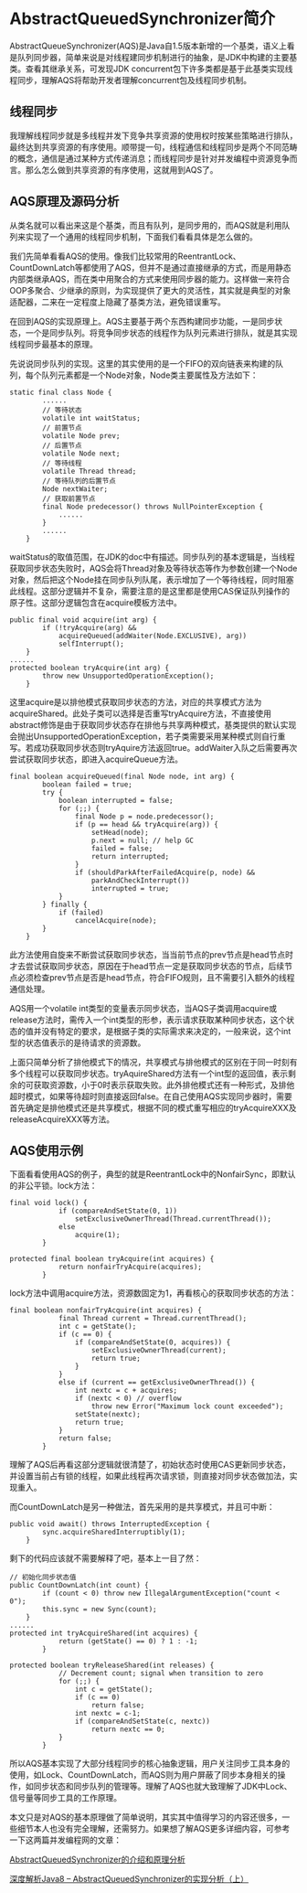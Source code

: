 # AbstractQueuedSynchronizer简介

AbstractQueueSynchronizer(AQS)是Java自1.5版本新增的一个基类，语义上看是队列同步器，简单来说是对线程建同步机制进行的抽象，是JDK中构建的主要基类。查看其继承关系，可发现JDK concurrent包下许多类都是基于此基类实现线程同步，理解AQS将帮助开发者理解concurrent包及线程同步机制。

## 线程同步

我理解线程同步就是多线程并发下竞争共享资源的使用权时按某些策略进行排队，最终达到共享资源的有序使用。顺带提一句，线程通信和线程同步是两个不同范畴的概念，通信是通过某种方式传递消息；而线程同步是针对并发编程中资源竞争而言。那么怎么做到共享资源的有序使用，这就用到AQS了。

## AQS原理及源码分析

从类名就可以看出来这是个基类，而且有队列，是同步用的，而AQS就是利用队列来实现了一个通用的线程同步机制，下面我们看看具体是怎么做的。

我们先简单看看AQS的使用。像我们比较常用的ReentrantLock、CountDownLatch等都使用了AQS，但并不是通过直接继承的方式，而是用静态内部类继承AQS，而在类中用聚合的方式来使用同步器的能力。这样做一来符合OOP多聚合、少继承的原则，为实现提供了更大的灵活性，其实就是典型的对象适配器，二来在一定程度上隐藏了基类方法，避免错误重写。

在回到AQS的实现原理上。AQS主要基于两个东西构建同步功能，一是同步状态，一个是同步队列。将竞争同步状态的线程作为队列元素进行排队，就是其实现线程同步最基本的原理。

先说说同步队列的实现。这里的其实使用的是一个FIFO的双向链表来构建的队列，每个队列元素都是一个Node对象，Node类主要属性及方法如下：

```
static final class Node {
        ......
        // 等待状态
        volatile int waitStatus;
        // 前置节点
        volatile Node prev;
        // 后置节点
        volatile Node next;
        // 等待线程
        volatile Thread thread;
        // 等待队列的后置节点
        Node nextWaiter;
        // 获取前置节点
        final Node predecessor() throws NullPointerException {
            ......
        }
        ......
    }
```

waitStatus的取值范围，在JDK的doc中有描述。同步队列的基本逻辑是，当线程获取同步状态失败时，AQS会将Thread对象及等待状态等作为参数创建一个Node对象，然后把这个Node挂在同步队列队尾，表示增加了一个等待线程，同时阻塞此线程。这部分逻辑并不复杂，需要注意的是这里都是使用CAS保证队列操作的原子性。这部分逻辑包含在acquire模板方法中。

```
public final void acquire(int arg) {
        if (!tryAcquire(arg) &&
            acquireQueued(addWaiter(Node.EXCLUSIVE), arg))
            selfInterrupt();
    }
......
protected boolean tryAcquire(int arg) {
        throw new UnsupportedOperationException();
    }
```
这里acquire是以排他模式获取同步状态的方法，对应的共享模式方法为acquireShared。此处子类可以选择是否重写tryAcquire方法，不直接使用abstract修饰是由于获取同步状态存在排他与共享两种模式，基类提供的默认实现会抛出UnsupportedOperationException，若子类需要采用某种模式则自行重写。若成功获取同步状态则tryAquire方法返回true。addWaiter入队之后需要再次尝试获取同步状态，即进入acquireQueue方法。

```
final boolean acquireQueued(final Node node, int arg) {
        boolean failed = true;
        try {
            boolean interrupted = false;
            for (;;) {
                final Node p = node.predecessor();
                if (p == head && tryAcquire(arg)) {
                    setHead(node);
                    p.next = null; // help GC
                    failed = false;
                    return interrupted;
                }
                if (shouldParkAfterFailedAcquire(p, node) &&
                    parkAndCheckInterrupt())
                    interrupted = true;
            }
        } finally {
            if (failed)
                cancelAcquire(node);
        }
    }
```
此方法使用自旋来不断尝试获取同步状态，当当前节点的prev节点是head节点时才去尝试获取同步状态，原因在于head节点一定是获取同步状态的节点，后续节点必须检查prev节点是否是head节点，符合FIFO规则，且不需要引入额外的线程通信处理。

AQS用一个volatile int类型的变量表示同步状态，当AQS子类调用acquire或release方法时，需传入一个int类型的形参，表示请求获取某种同步状态，这个状态的值并没有特定的要求，是根据子类的实际需求来决定的，一般来说，这个int型的状态值表示的是待请求的资源数。

上面只简单分析了排他模式下的情况，共享模式与排他模式的区别在于同一时刻有多个线程可以获取同步状态。tryAquireShared方法有一个int型的返回值，表示剩余的可获取资源数，小于0时表示获取失败。此外排他模式还有一种形式，及排他超时模式，如果等待超时则直接返回false。在自己使用AQS实现同步器时，需要首先确定是排他模式还是共享模式，根据不同的模式重写相应的tryAcquireXXX及releaseAcquireXXX等方法。


## AQS使用示例

下面看看使用AQS的例子，典型的就是ReentrantLock中的NonfairSync，即默认的非公平锁。lock方法：

```
final void lock() {
            if (compareAndSetState(0, 1))
                setExclusiveOwnerThread(Thread.currentThread());
            else
                acquire(1);
        }

protected final boolean tryAcquire(int acquires) {
            return nonfairTryAcquire(acquires);
        }
```

lock方法中调用acquire方法，资源数固定为1，再看核心的获取同步状态的方法：

```
final boolean nonfairTryAcquire(int acquires) {
            final Thread current = Thread.currentThread();
            int c = getState();
            if (c == 0) {
                if (compareAndSetState(0, acquires)) {
                    setExclusiveOwnerThread(current);
                    return true;
                }
            }
            else if (current == getExclusiveOwnerThread()) {
                int nextc = c + acquires;
                if (nextc < 0) // overflow
                    throw new Error("Maximum lock count exceeded");
                setState(nextc);
                return true;
            }
            return false;
        }
```
理解了AQS后再看这部分逻辑就很清楚了，初始状态时使用CAS更新同步状态，并设置当前占有锁的线程，如果此线程再次请求锁，则直接对同步状态做加法，实现重入。

而CountDownLatch是另一种做法，首先采用的是共享模式，并且可中断：

```
public void await() throws InterruptedException {
        sync.acquireSharedInterruptibly(1);
    }
```
剩下的代码应该就不需要解释了吧，基本上一目了然：

```
// 初始化同步状态值
public CountDownLatch(int count) {
        if (count < 0) throw new IllegalArgumentException("count < 0");
        this.sync = new Sync(count);
    }
......
protected int tryAcquireShared(int acquires) {
            return (getState() == 0) ? 1 : -1;
        }

protected boolean tryReleaseShared(int releases) {
            // Decrement count; signal when transition to zero
            for (;;) {
                int c = getState();
                if (c == 0)
                    return false;
                int nextc = c-1;
                if (compareAndSetState(c, nextc))
                    return nextc == 0;
            }
        }
```
所以AQS基本实现了大部分线程同步的核心抽象逻辑，用户关注同步工具本身的使用，如Lock、CountDownLatch，而AQS则为用户屏蔽了同步本身相关的操作，如同步状态和同步队列的管理等。理解了AQS也就大致理解了JDK中Lock、信号量等同步工具的工作原理。

本文只是对AQS的基本原理做了简单说明，其实其中值得学习的内容还很多，一些细节本人也没有完全理解，还需努力。如果想了解AQS更多详细内容，可参考一下这两篇并发编程网的文章：

[AbstractQueuedSynchronizer的介绍和原理分析](http://ifeve.com/introduce-abstractqueuedsynchronizer/)

[深度解析Java8 – AbstractQueuedSynchronizer的实现分析（上）](http://ifeve.com/jdk1-8-abstractqueuedsynchronizer/)


